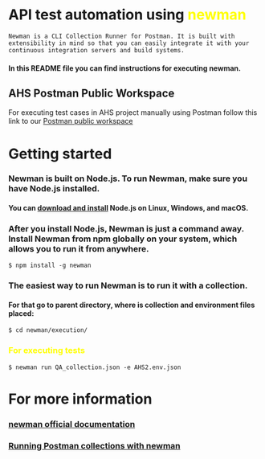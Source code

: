 # API test automation using <span style="color:yellow">newman</span>

    Newman is a CLI Collection Runner for Postman. It is built with extensibility in mind so that you can easily integrate it with your continuous integration servers and build systems.

#### In this README file you can find instructions for executing newman. 

## AHS Postman Public Workspace
For executing test cases in AHS project manually using Postman follow this link to our [Postman public workspace](https://www.postman.com/akvelonhr/workspace/ahs-api)

# Getting started

### Newman is built on Node.js. To run Newman, make sure you have Node.js installed.
#### You can [download and install](https://nodejs.org/en/download/current/) Node.js on Linux, Windows, and macOS.

### After you install Node.js, Newman is just a command away. Install Newman from npm globally on your system, which allows you to run it from anywhere.
    $ npm install -g newman

### The easiest way to run Newman is to run it with a collection.
#### For that go to parent directory, where is collection and environment files placed: 
    $ cd newman/execution/

### <span style="color:yellow">For executing tests</span>
    $ newman run QA_collection.json -e AHS2.env.json

# For more information
### [newman official documentation](https://www.npmjs.com/package/newman)
### [Running Postman collections with newman](https://learning.postman.com/docs/running-collections/using-newman-cli/command-line-integration-with-newman/)